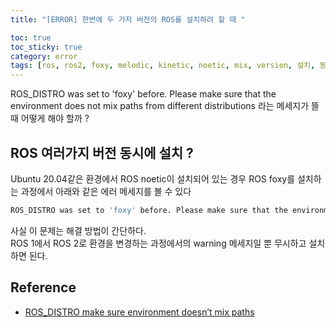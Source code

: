 ```yaml
---
title: "[ERROR] 한번에 두 가지 버전의 ROS를 설치하려 할 때 "

toc: true
toc_sticky: true
category: error
tags: [ros, ros2, foxy, melodic, kinetic, noetic, mix, version, 설치, 동시]
---
```


ROS_DISTRO was set to 'foxy' before. Please make sure that the environment does not mix paths from different distributions 라는 메세지가 뜰 때 어떻게 해야 할까 ? <br/>

## ROS 여러가지 버전 동시에 설치 ?

Ubuntu 20.04같은 환경에서 ROS noetic이 설치되어 있는 경우 ROS foxy를 설치하는 과정에서 아래와 같은 에러 메세지를 볼 수 있다 <br/>

~~~bash
ROS_DISTRO was set to 'foxy' before. Please make sure that the environment does not mix paths from different distributions
~~~

사실 이 문제는 해결 방법이 간단하다. <br/>
ROS 1에서 ROS 2로 환경을 변경하는 과정에서의 warning 메세지일 뿐 무시하고 설치하면 된다. <br/>


## Reference
* [ROS_DISTRO make sure environment doesn’t mix paths](https://get-help.robotigniteacademy.com/t/ros-distro-make-sure-environment-doesnt-mix-paths/13150)
